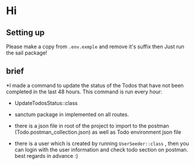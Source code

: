 # Hi

## Setting up

Please make a copy from `.env.exmple` and remove it's suffix then Just run the sail package!

## brief
*I made a command to update the status of the Todos that have not been completed in the last 48 hours. This command is run every hour:
- UpdateTodosStatus::class 

* sanctum package in implemented on all routes.


* there is a json file in root of the project to import to the postman (Todo.postman_collection.json) as well as Todo environment json file


* there is a user which is created by running `UserSeeder::class` , then you can login with the user information and check todo section on postman.
best regards in advance :)

